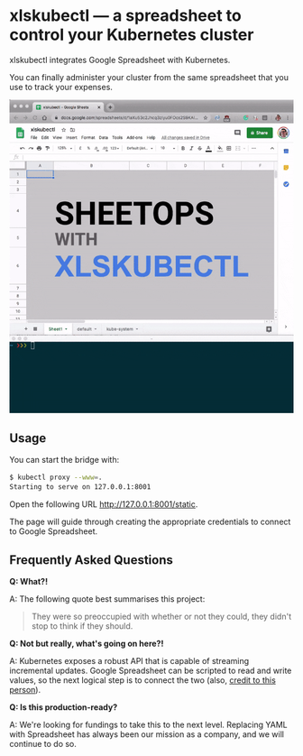 # xlskubectl — a spreadsheet to control your Kubernetes cluster

xlskubectl integrates Google Spreadsheet with Kubernetes.

You can finally administer your cluster from the same spreadsheet that you use to track your expenses.

![xlskubectl — a spreadsheet to control your Kubernetes cluster](preview.gif)

## Usage

You can start the bridge with:

```bash
$ kubectl proxy --www=.
Starting to serve on 127.0.0.1:8001
```

Open the following URL <http://127.0.0.1:8001/static>.

The page will guide through creating the appropriate credentials to connect to Google Spreadsheet.

## Frequently Asked Questions

**Q: What?!**

A: The following quote best summarises this project:

> They were so preoccupied with whether or not they could, they didn't stop to think if they should.

**Q: Not but really, what's going on here?!**

A: Kubernetes exposes a robust API that is capable of streaming incremental updates. Google Spreadsheet can be scripted to read and write values, so the next logical step is to connect the two (also, [credit to this person](https://www.reddit.com/r/kubernetes/comments/ftgo69/sheet_ops_managing_kubernetes_using_google/)).

**Q: Is this production-ready?**

A: We're looking for fundings to take this to the next level. Replacing YAML with Spreadsheet has always been our mission as a company, and we will continue to do so.